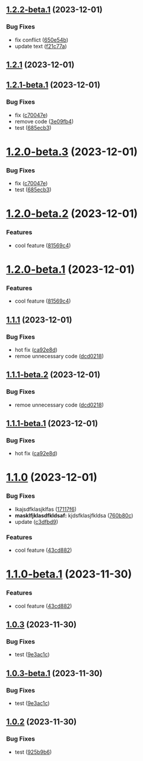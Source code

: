 ## [1.2.2-beta.1](https://github.com/veden-dental-group/cicd/compare/v1.2.1...v1.2.2-beta.1) (2023-12-01)


### Bug Fixes

* fix conflict ([650e54b](https://github.com/veden-dental-group/cicd/commit/650e54b44940e52c9b58fa799889b40266e8e41b))
* update text ([f21c77a](https://github.com/veden-dental-group/cicd/commit/f21c77a4df66ed858fdbfecd8ff45621c247a61c))

## [1.2.1](https://github.com/veden-dental-group/cicd/compare/v1.2.0...v1.2.1) (2023-12-01)

## [1.2.1-beta.1](https://github.com/veden-dental-group/cicd/compare/v1.2.0...v1.2.1-beta.1) (2023-12-01)


### Bug Fixes

* fix ([c70047e](https://github.com/veden-dental-group/cicd/commit/c70047e7d8effc2a002308c2c8d9fb2e65fa05db))
* remove code ([3e09fb4](https://github.com/veden-dental-group/cicd/commit/3e09fb464292ae10ba40306ee0f4e811106b7c13))
* test ([685ecb3](https://github.com/veden-dental-group/cicd/commit/685ecb3b5366b4d3a1692eefab6cd003b29e099a))

# [1.2.0-beta.3](https://github.com/veden-dental-group/cicd/compare/v1.2.0-beta.2...v1.2.0-beta.3) (2023-12-01)


### Bug Fixes

* fix ([c70047e](https://github.com/veden-dental-group/cicd/commit/c70047e7d8effc2a002308c2c8d9fb2e65fa05db))
* test ([685ecb3](https://github.com/veden-dental-group/cicd/commit/685ecb3b5366b4d3a1692eefab6cd003b29e099a))

# [1.2.0-beta.2](https://github.com/veden-dental/cicd/compare/v1.2.0-beta.1...v1.2.0-beta.2) (2023-12-01)

### Features

* cool feature ([81569c4](https://github.com/veden-dental/cicd/commit/81569c41a03f24f6188734b63d63b4e930b65c94))

# [1.2.0-beta.1](https://github.com/veden-dental/cicd/compare/v1.1.1...v1.2.0-beta.1) (2023-12-01)


### Features

* cool feature ([81569c4](https://github.com/veden-dental/cicd/commit/81569c41a03f24f6188734b63d63b4e930b65c94))

## [1.1.1](https://github.com/veden-dental/cicd/compare/v1.1.0...v1.1.1) (2023-12-01)


### Bug Fixes

* hot fix ([ca92e8d](https://github.com/veden-dental/cicd/commit/ca92e8d2d8f4c822388927e20d4f26996f3ec32c))
* remoe unnecessary code ([dcd0218](https://github.com/veden-dental/cicd/commit/dcd021878eeb888446f9fd74ad13b5a1bdbc03de))

## [1.1.1-beta.2](https://github.com/veden-dental/cicd/compare/v1.1.1-beta.1...v1.1.1-beta.2) (2023-12-01)


### Bug Fixes

* remoe unnecessary code ([dcd0218](https://github.com/veden-dental/cicd/commit/dcd021878eeb888446f9fd74ad13b5a1bdbc03de))

## [1.1.1-beta.1](https://github.com/veden-dental/cicd/compare/v1.1.0...v1.1.1-beta.1) (2023-12-01)


### Bug Fixes

* hot fix ([ca92e8d](https://github.com/veden-dental/cicd/commit/ca92e8d2d8f4c822388927e20d4f26996f3ec32c))

# [1.1.0](https://github.com/veden-dental/cicd/compare/v1.0.3...v1.1.0) (2023-12-01)


### Bug Fixes

* lkajsdfklasjklfas ([17117f6](https://github.com/veden-dental/cicd/commit/17117f650c270b3c43c140558d41d6df00cee674))
* **masklfjklasdfkldsaf:** kjdsfklasjfkldsa ([760b80c](https://github.com/veden-dental/cicd/commit/760b80c0570fc4520d87ea7a608b8bf0c28a4642))
* update ([c3dfbd9](https://github.com/veden-dental/cicd/commit/c3dfbd92aa08ef219ed2cfa6316bd9f8e38848b5))


### Features

* cool feature ([43cd882](https://github.com/veden-dental/cicd/commit/43cd8827ef842d3bb34378bcc8f825ded8aa611e))

# [1.1.0-beta.1](https://github.com/veden-dental/cicd/compare/v1.0.3...v1.1.0-beta.1) (2023-11-30)


### Features

* cool feature ([43cd882](https://github.com/veden-dental/cicd/commit/43cd8827ef842d3bb34378bcc8f825ded8aa611e))

## [1.0.3](https://github.com/veden-dental/cicd/compare/v1.0.2...v1.0.3) (2023-11-30)


### Bug Fixes

* test ([9e3ac1c](https://github.com/veden-dental/cicd/commit/9e3ac1c5f642c90c84acbf82cb898e90458775c6))

## [1.0.3-beta.1](https://github.com/veden-dental/cicd/compare/v1.0.2...v1.0.3-beta.1) (2023-11-30)


### Bug Fixes

* test ([9e3ac1c](https://github.com/veden-dental/cicd/commit/9e3ac1c5f642c90c84acbf82cb898e90458775c6))

## [1.0.2](https://github.com/veden-dental/cicd/compare/v1.0.1...v1.0.2) (2023-11-30)


### Bug Fixes

* test ([925b9b6](https://github.com/veden-dental/cicd/commit/925b9b6cde82a484bf4e7a75c6e4101f38dd1b27))
